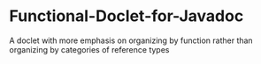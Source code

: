 # Functional-Doclet-for-Javadoc
A doclet with more emphasis on organizing by function rather than organizing by categories of reference types
